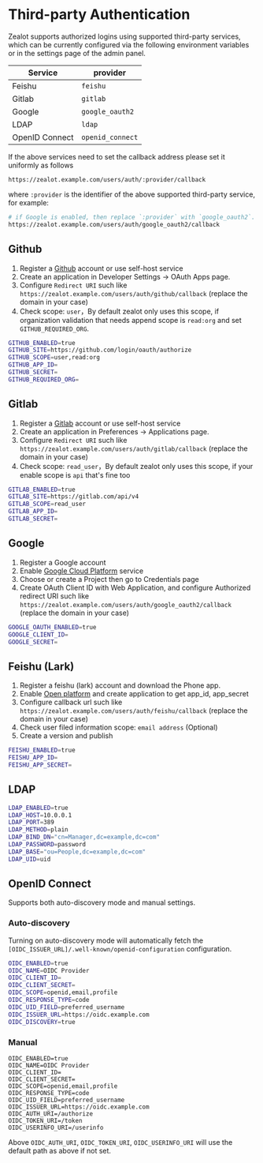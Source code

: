 # Third-party Authentication

Zealot supports authorized logins using supported third-party services, which can be currently configured via the following environment variables or in the settings page of the admin panel.

Service | provider
---|---
Feishu | `feishu`
Gitlab | `gitlab`
Google | `google_oauth2`
LDAP | `ldap`
OpenID Connect | `openid_connect`

If the above services need to set the callback address please set it uniformly as follows

```
https://zealot.example.com/users/auth/:provider/callback
```

where `:provider` is the identifier of the above supported third-party service, for example:

```bash
# if Google is enabled, then replace `:provider` with `google_oauth2`.
https://zealot.example.com/users/auth/google_oauth2/callback
```

## Github

1. Register a [Github](http://github.com) account or use self-host service
1. Create an application in Developer Settings -> OAuth Apps page.
1. Configure `Redirect URI` such like `https://zealot.example.com/users/auth/github/callback` (replace the domain in your case)
1. Check scope: `user`，By default zealot only uses this scope, if organization validation that needs append  scope is `read:org` and set `GITHUB_REQUIRED_ORG`.

```bash
GITHUB_ENABLED=true
GITHUB_SITE=https://github.com/login/oauth/authorize
GITHUB_SCOPE=user,read:org
GITHUB_APP_ID=
GITHUB_SECRET=
GITHUB_REQUIRED_ORG=
```

## Gitlab

1. Register a  [Gitlab](http://gitlab.com) account or use self-host service
1. Create an application in Preferences -> Applications page.
1. Configure `Redirect URI` such like `https://zealot.example.com/users/auth/gitlab/callback` (replace the domain in your case)
1. Check scope: `read_user`，By default zealot only uses this scope, if your enable scope is `api` that's fine too

```bash
GITLAB_ENABLED=true
GITLAB_SITE=https://gitlab.com/api/v4
GITLAB_SCOPE=read_user
GITLAB_APP_ID=
GITLAB_SECRET=
```

## Google

1. Register a Google account
1. Enable [Google Cloud Platform](https://console.cloud.google.com/apis/dashboard) service
1. Choose or create a Project then go to Credentials page
1. Create OAuth Client ID with Web Application, and configure Authorized redirect URI such like `https://zealot.example.com/users/auth/google_oauth2/callback` (replace the domain in your case)

```bash
GOOGLE_OAUTH_ENABLED=true
GOOGLE_CLIENT_ID=
GOOGLE_SECRET=
```

## Feishu (Lark)

1. Register a feishu (lark) account and download the Phone app.
1. Enable [Open platform](https://open.feishu.cn/app/) and create application to get app_id, app_secret
1. Configure callback url such like `https://zealot.example.com/users/auth/feishu/callback` (replace the domain in your case)
1. Check user filed information scope: `email address` (Optional)
1. Create a version and publish

```bash
FEISHU_ENABLED=true
FEISHU_APP_ID=
FEISHU_APP_SECRET=
```

## LDAP

```bash
LDAP_ENABLED=true
LDAP_HOST=10.0.0.1
LDAP_PORT=389
LDAP_METHOD=plain
LDAP_BIND_DN="cn=Manager,dc=example,dc=com"
LDAP_PASSWORD=password
LDAP_BASE="ou=People,dc=example,dc=com"
LDAP_UID=uid
```

## OpenID Connect

Supports both auto-discovery mode and manual settings.

### Auto-discovery

Turning on auto-discovery mode will automatically fetch the `[OIDC_ISSUER_URL]/.well-known/openid-configuration` configuration.

```bash
OIDC_ENABLED=true
OIDC_NAME=OIDC Provider
OIDC_CLIENT_ID=
OIDC_CLIENT_SECRET=
OIDC_SCOPE=openid,email,profile
OIDC_RESPONSE_TYPE=code
OIDC_UID_FIELD=preferred_username
OIDC_ISSUER_URL=https://oidc.example.com
OIDC_DISCOVERY=true
```

### Manual

```
OIDC_ENABLED=true
OIDC_NAME=OIDC Provider
OIDC_CLIENT_ID=
OIDC_CLIENT_SECRET=
OIDC_SCOPE=openid,email,profile
OIDC_RESPONSE_TYPE=code
OIDC_UID_FIELD=preferred_username
OIDC_ISSUER_URL=https://oidc.example.com
OIDC_AUTH_URI=/authorize
OIDC_TOKEN_URI=/token
OIDC_USERINFO_URI=/userinfo
```

Above `OIDC_AUTH_URI`, `OIDC_TOKEN_URI`, `OIDC_USERINFO_URI` will use the default path as above if not set.
